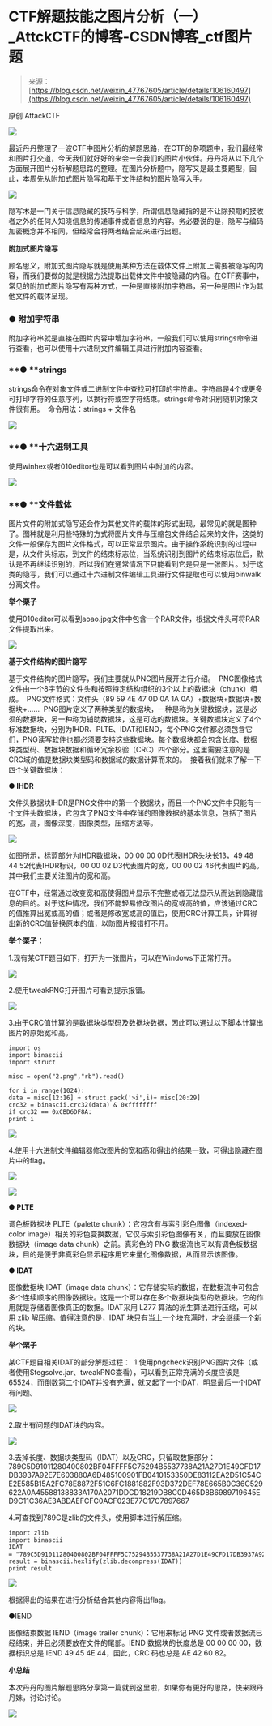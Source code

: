 <!--yml
category: 未分类
date: 2022-04-26 14:20:26
-->

# CTF解题技能之图片分析（一）_AttckCTF的博客-CSDN博客_ctf图片题

> 来源：[https://blog.csdn.net/weixin_47767605/article/details/106160497](https://blog.csdn.net/weixin_47767605/article/details/106160497)

原创 AttackCTF 

![](img/b0442433d2ad439c9e066210ec4ccd0e.png)

最近丹丹整理了一波CTF中图片分析的解题思路，在CTF的杂项题中，我们最经常和图片打交道，今天我们就好好的来会一会我们的图片小伙伴。丹丹将从以下几个方面展开图片分析解题思路的整理。在图片分析题中，隐写又是最主要题型，因此，本周先从附加式图片隐写和基于文件结构的图片隐写入手。

![](img/a8a774362d3fc71c554121be40892c36.png)

隐写术是一门关于信息隐藏的技巧与科学，所谓信息隐藏指的是不让除预期的接收者之外的任何人知晓信息的传递事件或者信息的内容。务必要说的是，隐写与编码加密概念并不相同，但经常会将两者结合起来进行出题。

**附加式图片隐写**

顾名思义，附加式图片隐写就是使用某种方法在载体文件上附加上需要被隐写的内容，而我们要做的就是根据方法提取出载体文件中被隐藏的内容。在CTF赛事中，常见的附加式图片隐写有两种方式，一种是直接附加字符串，另一种是图片作为其他文件的载体呈现。

### **● 附加字符串**

附加字符串就是直接在图片内容中增加字符串，一般我们可以使用strings命令进行查看，也可以使用十六进制文件编辑工具进行附加内容查看。

### **● ****strings**

strings命令在对象文件或二进制文件中查找可打印的字符串。字符串是4个或更多可打印字符的任意序列，以换行符或空字符结束。strings命令对识别随机对象文件很有用。 
命令用法：strings + 文件名

![](img/556345ff10ab0c37a765bb0febc38a7d.png)

### **● ****十六进制工具**

使用winhex或者010editor也是可以看到图片中附加的内容。

![](img/3789cb32ab5c792c5613ca986139d7a4.png)

### **● ****文件载体**

图片文件的附加式隐写还会作为其他文件的载体的形式出现，最常见的就是图种了。图种就是利用些特殊的方式将图片文件与压缩包文件结合起来的文件，这类的文件一般保存为图片文件格式，可以正常显示图片。由于操作系统识别的过程中是，从文件头标志，到文件的结束标志位，当系统识别到图片的结束标志位后，默认是不再继续识别的，所以我们在通常情况下只能看到它是只是一张图片。对于这类的隐写，我们可以通过十六进制文件编辑工具进行文件提取也可以使用binwalk分离文件。

**举个栗子**

使用010editor可以看到aoao.jpg文件中包含一个RAR文件，根据文件头可将RAR文件提取出来。

![](img/07c6fd32a6d7767e4ebdd89f5167501a.png)

**基于文件结构的图片隐写**

基于文件结构的图片隐写，我们主要就从PNG图片展开进行介绍。 
PNG图像格式文件由一个8字节的文件头和按照特定结构组织的3个以上的数据块（chunk）组成。 
PNG文件格式：文件头（89 59 4E 47 0D 0A 1A 0A）+数据块+数据块+数据块+...... 
PNG图片定义了两种类型的数据块，一种是称为关键数据块，这是必须的数据块，另一种称为辅助数据块，这是可选的数据块。关键数据块定义了4个标准数据块，分别为IHDR、PLTE、IDAT和IEND，每个PNG文件都必须包含它们，PNG读写软件也都必须要支持这些数据块。每个数据块都会包含长度、数据块类型码、数据块数据和循环冗余校验（CRC）四个部分。这里需要注意的是CRC域的值是数据块类型码和数据域的数据计算而来的。 
接着我们就来了解一下四个关键数据块：

**● IHDR**

文件头数据块IHDR是PNG文件中的第一个数据块，而且一个PNG文件中只能有一个文件头数据块，它包含了PNG文件中存储的图像数据的基本信息，包括了图片的宽，高，图像深度，图像类型，压缩方法等。

![](img/9abb9d35a8852dd0c2423728b703f2d9.png)

如图所示，标蓝部分为IHDR数据块，00 00 00 0D代表IHDR头块长13，49 48 44 52代表IHDR标识，00 00 02 D3代表图片的宽，00 00 02 46代表图片的高。其中我们主要关注图片的宽和高。 

在CTF中，经常通过改变宽和高使得图片显示不完整或者无法显示从而达到隐藏信息的目的。对于这种情况，我们不能轻易修改图片的宽或高的值，应该通过CRC的值推算出宽或高的值；或者是修改宽或高的值后，使用CRC计算工具，计算得出新的CRC值替换原本的值，以防图片报错打不开。

**举个栗子：**

1.现有某CTF题目如下，打开为一张图片，可以在Windows下正常打开。

![](img/2b0f5b1131f1dbddd84f78393db83693.png)

2.使用tweakPNG打开图片可看到提示报错。

![](img/594ad705bdb75e0ac8cdf89c37a94e7a.png)

3.由于CRC值计算的是数据块类型码及数据块数据，因此可以通过以下脚本计算出图片的原始宽和高。

```
import os
import binascii
import struct

misc = open("2.png","rb").read()

for i in range(1024):
data = misc[12:16] + struct.pack('>i',i)+ misc[20:29]
crc32 = binascii.crc32(data) & 0xffffffff
if crc32 == 0xCBD6DF8A:
print i
```

![](img/f1967bf1b561ab3d5845846437e08269.png)

4.使用十六进制文件编辑器修改图片的宽和高和得出的结果一致，可得出隐藏在图片中的flag。

![](img/e7ee7fc713a8e9c495039cfa920fe9bf.png)

![](img/fdae12530fe028629feac482e002a397.png)

**● PLTE**

调色板数据块 PLTE（palette chunk）：它包含有与索引彩色图像（indexed-color image）相关的彩色变换数据，它仅与索引彩色图像有关，而且要放在图像数据块（image data chunk）之前。真彩色的 PNG 数据流也可以有调色板数据块，目的是便于非真彩色显示程序用它来量化图像数据，从而显示该图像。

**● IDAT**

图像数据块 IDAT（image data chunk）：它存储实际的数据，在数据流中可包含多个连续顺序的图像数据块。这是一个可以存在多个数据块类型的数据块。它的作用就是存储着图像真正的数据。IDAT采用 LZ77 算法的派生算法进行压缩，可以用 zlib 解压缩。值得注意的是，IDAT 块只有当上一个块充满时，才会继续一个新的块。

**举个栗子**

某CTF题目相关IDAT的部分解题过程： 
1.使用pngcheck识别PNG图片文件（或者使用Stegsolve.jar、tweakPNG查看），可以看到正常充满的长度应该是65524，而倒数第二个IDAT并没有充满，就又起了一个IDAT，明显最后一个IDAT有问题。

![](img/edde450c98f5dcb55754a831c6e7303b.png)

2.取出有问题的IDAT块的内容。

![](img/6687010f5387b1f4169088f7963decd8.png)

3.去掉长度、数据块类型码（IDAT）以及CRC，只留取数据部分： 
789C5D91011280400802BF04FFFF5C75294B5537738A21A27D1E49CFD17DB3937A92E7E603880A6D485100901FB0410153350DE83112EA2D51C54CE2E585B15A2FC78E8872F51C6FC1881882F93D372DEF78E665B0C36C529622A0A45588138833A170A2071DDCD18219DB8C0D465D8B6989719645ED9C11C36AE3ABDAEFCFC0ACF023E77C17C7897667 

4.可查找到789C是zlib的文件头，使用脚本进行解压缩。

```
import zlib
import binascii
IDAT = "789C5D91011280400802BF04FFFF5C75294B5537738A21A27D1E49CFD17DB3937A92E7E603880A6D485100901FB0410153350DE83112EA2D51C54CE2E585B15A2FC78E8872F51C6FC1881882F93D372DEF78E665B0C36C529622A0A45588138833A170A2071DDCD18219DB8C0D465D8B6989719645ED9C11C36AE3ABDAEFCFC0ACF023E77C17C7897667".decode('hex')
result = binascii.hexlify(zlib.decompress(IDAT))
print result
```

![](img/360fe0cf5e8c52381bca2262d5259a73.png)

根据得出的结果在进行分析结合其他内容得出flag。

●IEND

图像结束数据 IEND（image trailer chunk）：它用来标记 PNG 文件或者数据流已经结束，并且必须要放在文件的尾部。IEND 数据块的长度总是 00 00 00 00，数据标识总是 IEND 49 45 4E 44，因此，CRC 码也总是 AE 42 60 82。

**小总结**

本次丹丹的图片解题思路分享第一篇就到这里啦，如果你有更好的思路，快来跟丹丹妹，讨论讨论。

![](img/ea7fa81a7a74d81405214b6a1e81e6b8.png)